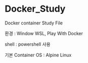 # Docker_Study
Docker container Study File 

환경 : Window WSL, Play With Docker 

shell : powershell 사용

기본 Container OS : Alpine Linux

